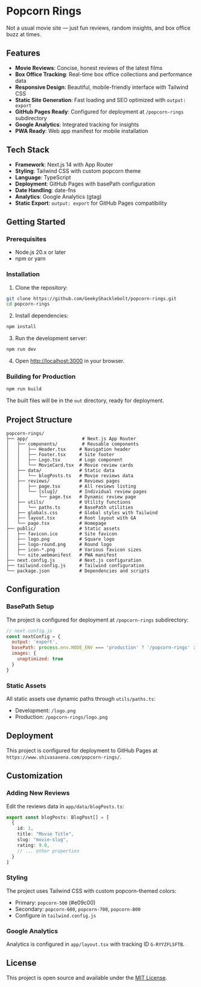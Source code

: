 # Popcorn Rings

Not a usual movie site — just fun reviews, random insights, and box office buzz at times.

## Features

- **Movie Reviews**: Concise, honest reviews of the latest films
- **Box Office Tracking**: Real-time box office collections and performance data
- **Responsive Design**: Beautiful, mobile-friendly interface with Tailwind CSS
- **Static Site Generation**: Fast loading and SEO optimized with `output: export`
- **GitHub Pages Ready**: Configured for deployment at `/popcorn-rings` subdirectory
- **Google Analytics**: Integrated tracking for insights
- **PWA Ready**: Web app manifest for mobile installation

## Tech Stack

- **Framework**: Next.js 14 with App Router
- **Styling**: Tailwind CSS with custom popcorn theme
- **Language**: TypeScript
- **Deployment**: GitHub Pages with basePath configuration
- **Date Handling**: date-fns
- **Analytics**: Google Analytics (gtag)
- **Static Export**: `output: export` for GitHub Pages compatibility

## Getting Started

### Prerequisites

- Node.js 20.x or later
- npm or yarn

### Installation

1. Clone the repository:
```bash
git clone https://github.com/GeekyShacklebolt/popcorn-rings.git
cd popcorn-rings
```

2. Install dependencies:
```bash
npm install
```

3. Run the development server:
```bash
npm run dev
```

4. Open [http://localhost:3000](http://localhost:3000) in your browser.

### Building for Production

```bash
npm run build
```

The built files will be in the `out` directory, ready for deployment.

## Project Structure

```
popcorn-rings/
├── app/                    # Next.js App Router
│   ├── components/         # Reusable components
│   │   ├── Header.tsx     # Navigation header
│   │   ├── Footer.tsx     # Site footer
│   │   ├── Logo.tsx       # Logo component
│   │   └── MovieCard.tsx  # Movie review cards
│   ├── data/              # Static data
│   │   └── blogPosts.ts   # Movie reviews data
│   ├── reviews/           # Reviews pages
│   │   ├── page.tsx       # All reviews listing
│   │   └── [slug]/        # Individual review pages
│   │       └── page.tsx   # Dynamic review page
│   ├── utils/             # Utility functions
│   │   └── paths.ts       # BasePath utilities
│   ├── globals.css        # Global styles with Tailwind
│   ├── layout.tsx         # Root layout with GA
│   └── page.tsx           # Homepage
├── public/                # Static assets
│   ├── favicon.ico        # Site favicon
│   ├── logo.png           # Square logo
│   ├── logo-round.png     # Round logo
│   ├── icon-*.png         # Various favicon sizes
│   └── site.webmanifest   # PWA manifest
├── next.config.js         # Next.js configuration
├── tailwind.config.js     # Tailwind configuration
└── package.json           # Dependencies and scripts
```

## Configuration

### BasePath Setup

The project is configured for deployment at `/popcorn-rings` subdirectory:

```javascript
// next.config.js
const nextConfig = {
  output: 'export',
  basePath: process.env.NODE_ENV === 'production' ? '/popcorn-rings' : '',
  images: {
    unoptimized: true
  }
}
```

### Static Assets

All static assets use dynamic paths through `utils/paths.ts`:
- Development: `/logo.png`
- Production: `/popcorn-rings/logo.png`

## Deployment

This project is configured for deployment to GitHub Pages at `https://www.shivasaxena.com/popcorn-rings/`.

## Customization

### Adding New Reviews

Edit the reviews data in `app/data/blogPosts.ts`:

```typescript
export const blogPosts: BlogPost[] = [
  {
    id: 1,
    title: "Movie Title",
    slug: "movie-slug",
    rating: 9.0,
    // ... other properties
  }
]
```

### Styling

The project uses Tailwind CSS with custom popcorn-themed colors:
- Primary: `popcorn-500` (#e09c00)
- Secondary: `popcorn-600`, `popcorn-700`, `popcorn-800`
- Configure in `tailwind.config.js`

### Google Analytics

Analytics is configured in `app/layout.tsx` with tracking ID `G-RYYZFLSFTB`.

## License

This project is open source and available under the [MIT License](LICENSE).
